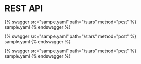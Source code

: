 # REST API 

{% swagger src="sample.yaml" path="/stars" method="post" %} sample.yaml {% endswagger %}

{% swagger src="sample.yaml" path="/stars" method="post" %} sample.yaml {% endswagger %}

{% swagger src="sample.yaml" path="/stars" method="post" %} sample.yaml {% endswagger %}
